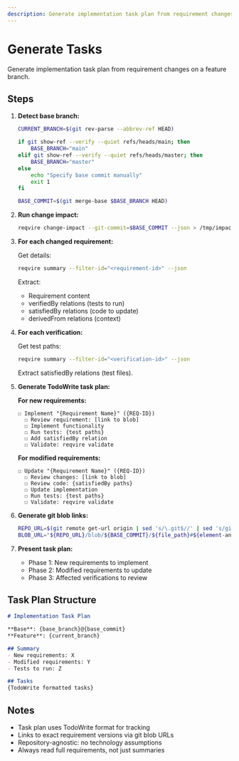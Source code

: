 ```yaml
---
description: Generate implementation task plan from requirement changes using change-impact analysis
---
```


# Generate Tasks

Generate implementation task plan from requirement changes on a feature branch.

## Steps

1. **Detect base branch:**
   ```bash
   CURRENT_BRANCH=$(git rev-parse --abbrev-ref HEAD)

   if git show-ref --verify --quiet refs/heads/main; then
       BASE_BRANCH="main"
   elif git show-ref --verify --quiet refs/heads/master; then
       BASE_BRANCH="master"
   else
       echo "Specify base commit manually"
       exit 1
   fi

   BASE_COMMIT=$(git merge-base $BASE_BRANCH HEAD)
   ```

2. **Run change impact:**
   ```bash
   reqvire change-impact --git-commit=$BASE_COMMIT --json > /tmp/impact.json
   ```

3. **For each changed requirement:**

   Get details:
   ```bash
   reqvire summary --filter-id="<requirement-id>" --json
   ```

   Extract:
   - Requirement content
   - verifiedBy relations (tests to run)
   - satisfiedBy relations (code to update)
   - derivedFrom relations (context)

4. **For each verification:**

   Get test paths:
   ```bash
   reqvire summary --filter-id="<verification-id>" --json
   ```

   Extract satisfiedBy relations (test files).

5. **Generate TodoWrite task plan:**

   **For new requirements:**
   ```
   ☐ Implement "{Requirement Name}" ({REQ-ID})
     ☐ Review requirement: [link to blob]
     ☐ Implement functionality
     ☐ Run tests: {test paths}
     ☐ Add satisfiedBy relation
     ☐ Validate: reqvire validate
   ```

   **For modified requirements:**
   ```
   ☐ Update "{Requirement Name}" ({REQ-ID})
     ☐ Review changes: [link to blob]
     ☐ Review code: {satisfiedBy paths}
     ☐ Update implementation
     ☐ Run tests: {test paths}
     ☐ Validate: reqvire validate
   ```

6. **Generate git blob links:**
   ```bash
   REPO_URL=$(git remote get-url origin | sed 's/\.git$//' | sed 's/git@github.com:/https:\/\/github.com\//')
   BLOB_URL="${REPO_URL}/blob/${BASE_COMMIT}/${file_path}#${element-anchor}"
   ```

7. **Present task plan:**
   - Phase 1: New requirements to implement
   - Phase 2: Modified requirements to update
   - Phase 3: Affected verifications to review

## Task Plan Structure

```markdown
# Implementation Task Plan

**Base**: {base_branch}@{base_commit}
**Feature**: {current_branch}

## Summary
- New requirements: X
- Modified requirements: Y
- Tests to run: Z

## Tasks
{TodoWrite formatted tasks}
```

## Notes

- Task plan uses TodoWrite format for tracking
- Links to exact requirement versions via git blob URLs
- Repository-agnostic: no technology assumptions
- Always read full requirements, not just summaries
